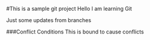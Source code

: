 #This is a sample git project
Hello I am learning Git

Just some updates from branches

###Conflict Conditions
This is bound to cause conflicts
